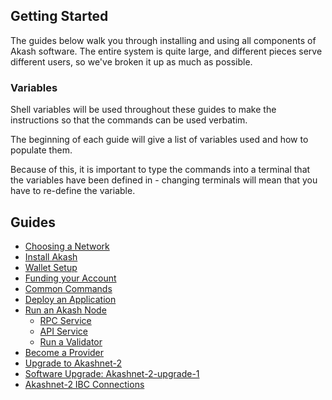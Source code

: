 ## Getting Started

The guides below walk you through installing and using
all components of Akash software.  The entire system
is quite large, and different pieces serve different users,
so we've broken it up as much as possible.


### Variables

Shell variables will be used throughout these guides to make the
instructions so that the commands can be used verbatim.

The beginning of each guide will give a list of variables used
and how to populate them.

Because of this, it is important to type the commands into a terminal
that the variables have been defined in - changing terminals
will mean that you have to re-define the variable.

## Guides

* [Choosing a Network](/guides/version.md)
* [Install Akash](/guides/install.md)
* [Wallet Setup](/guides/wallet/README.md)
* [Funding your Account](/guides/wallet/funding.md)
* [Common Commands](/guides/general-commands.md)
* [Deploy an Application](/guides/deploy/README.md)
* [Run an Akash Node](/guides/node/README.md)
  * [RPC Service](/guides/node/rpc-service.md)
  * [API Service](/guides/node/api-service.md)
  * [Run a Validator](/guides/node/validator.md)
* [Become a Provider](/guides/provider/README.md)
* [Upgrade to Akashnet-2](/guides/upgrade-mainnet.md)
* [Software Upgrade: Akashnet-2-upgrade-1](/guides/akashnet-2-software-upgrade.md)
* [Akashnet-2 IBC Connections](/guides/akashnet-relayer.md)